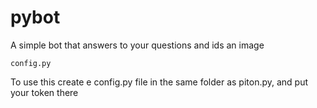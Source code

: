 # pybot
A simple bot that answers to your questions and ids an image

`config.py`

To use this create e config.py file in the same folder as piton.py, and put your token there
